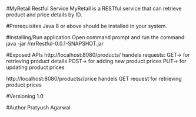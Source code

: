 #MyRetail Restful Service
MyRetail is a RESTful service that can retrieve product and price details by ID.

#Prerequisites
Java 8 or above should be installed in your system.

#Installing/Run application
Open command prompt and run the command:
java -jar <Path to Jar file>/mrRestful-0.0.1-SNAPSHOT.jar

#Exposed APIs
http://localhost:8080/products/<Productid> handels requests: 
GET-> for retrieving product details
POST-> for adding new product prices
PUT-> for updating product prices

http://localhost:8080/products/<Productid>/price handels GET request for retrieving product prices

#Versioning
1.0

#Author
Pratyush Agarwal